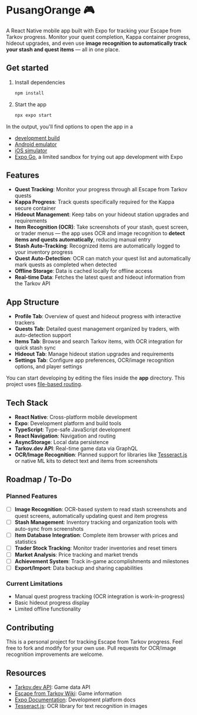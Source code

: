 # PusangOrange 🎮

A React Native mobile app built with Expo for tracking your Escape from Tarkov progress. Monitor your quest completion, Kappa container progress, hideout upgrades, and even use **image recognition to automatically track your stash and quest items** — all in one place.

## Get started

1. Install dependencies

   ```bash
   npm install 
   ```

2. Start the app

   ```bash
   npx expo start
   ```

In the output, you'll find options to open the app in a

* [development build](https://docs.expo.dev/develop/development-builds/introduction/)
* [Android emulator](https://docs.expo.dev/workflow/android-studio-emulator/)
* [iOS simulator](https://docs.expo.dev/workflow/ios-simulator/)
* [Expo Go](https://expo.dev/go), a limited sandbox for trying out app development with Expo

## Features

* **Quest Tracking**: Monitor your progress through all Escape from Tarkov quests
* **Kappa Progress**: Track quests specifically required for the Kappa secure container
* **Hideout Management**: Keep tabs on your hideout station upgrades and requirements
* **Item Recognition (OCR)**: Take screenshots of your stash, quest screen, or trader menus — the app uses OCR and image recognition to **detect items and quests automatically**, reducing manual entry
* **Stash Auto-Tracking**: Recognized items are automatically logged to your inventory progress
* **Quest Auto-Detection**: OCR can match your quest list and automatically mark quests as completed when detected
* **Offline Storage**: Data is cached locally for offline access
* **Real-time Data**: Fetches the latest quest and hideout information from the Tarkov API

## App Structure

* **Profile Tab**: Overview of quest and hideout progress with interactive trackers
* **Quests Tab**: Detailed quest management organized by traders, with auto-detection support
* **Items Tab**: Browse and search Tarkov items, with OCR integration for quick stash sync
* **Hideout Tab**: Manage hideout station upgrades and requirements
* **Settings Tab**: Configure app preferences, OCR/image recognition options, and player settings

You can start developing by editing the files inside the **app** directory. This project uses [file-based routing](https://docs.expo.dev/router/introduction).

## Tech Stack

* **React Native**: Cross-platform mobile development
* **Expo**: Development platform and build tools
* **TypeScript**: Type-safe JavaScript development
* **React Navigation**: Navigation and routing
* **AsyncStorage**: Local data persistence
* **Tarkov.dev API**: Real-time game data via GraphQL
* **OCR/Image Recognition**: Planned support for libraries like [Tesseract.js](https://github.com/naptha/tesseract.js) or native ML kits to detect text and items from screenshots

## Roadmap / To-Do

### Planned Features

* [ ] **Image Recognition**: OCR-based system to read stash screenshots and quest screens, automatically updating quest and item progress
* [ ] **Stash Management**: Inventory tracking and organization tools with auto-sync from screenshots
* [ ] **Item Database Integration**: Complete item browser with prices and statistics
* [ ] **Trader Stock Tracking**: Monitor trader inventories and reset timers
* [ ] **Market Analysis**: Price tracking and market trends
* [ ] **Achievement System**: Track in-game accomplishments and milestones
* [ ] **Export/Import**: Data backup and sharing capabilities

### Current Limitations

* Manual quest progress tracking (OCR integration is work-in-progress)
* Basic hideout progress display
* Limited offline functionality

## Contributing

This is a personal project for tracking Escape from Tarkov progress. Feel free to fork and modify for your own use. Pull requests for OCR/image recognition improvements are welcome.

## Resources

* [Tarkov.dev API](https://tarkov.dev/): Game data API
* [Escape from Tarkov Wiki](https://escapefromtarkov.fandom.com/): Game information
* [Expo Documentation](https://docs.expo.dev/): Development platform docs
* [Tesseract.js](https://github.com/naptha/tesseract.js): OCR library for text recognition in images